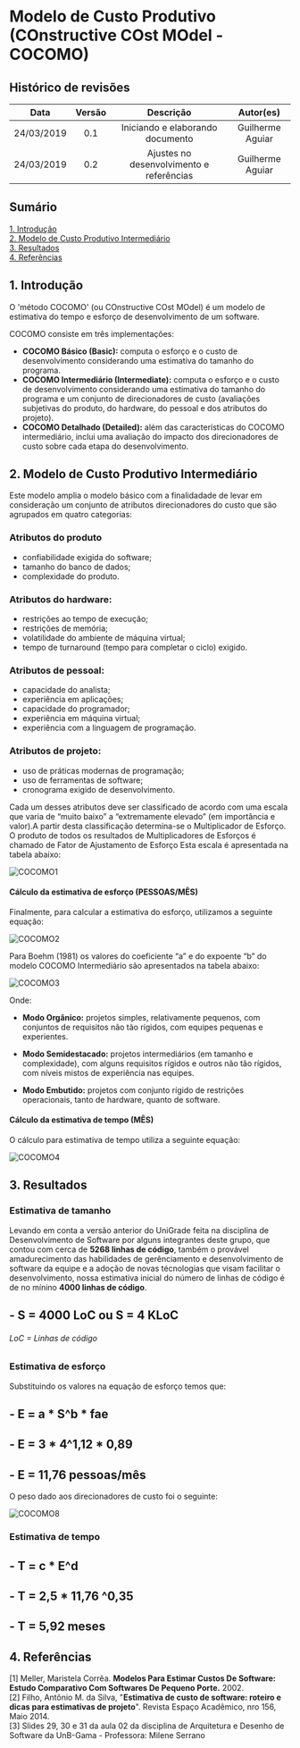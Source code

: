 # Modelo de Custo Produtivo (COnstructive COst MOdel - COCOMO)

## Histórico de revisões
|   Data   |  Versão  |        Descrição       |          Autor(es)          |
|:--------:|:--------:|:----------------------:|:---------------------------:|
|24/03/2019|   0.1    | Iniciando e elaborando documento     |   Guilherme Aguiar  |
|24/03/2019|   0.2    | Ajustes no desenvolvimento e referências       |   Guilherme Aguiar  |


## Sumário
[1. Introdução](#1-introducao) <br>
[2. Modelo de Custo Produtivo Intermediário](#2-modelo-de-custo-produtivo-intermediario) <br>
[3. Resultados](#3-resultados) <br>
[4. Referências](#4-referencias)

## 1. Introdução
O 'método COCOMO' (ou COnstructive COst MOdel) é um modelo de estimativa do tempo e esforço de desenvolvimento de um software.

COCOMO consiste em três implementações: 

- **COCOMO Básico (Basic):** computa o esforço e o custo de desenvolvimento considerando
uma estimativa do tamanho do programa.
- **COCOMO Intermediário (Intermediate):** computa o esforço e o custo de
desenvolvimento considerando uma estimativa do tamanho do programa e um conjunto de
direcionadores de custo (avaliações subjetivas do produto, do hardware, do pessoal e dos
atributos do projeto).
- **COCOMO Detalhado (Detailed):** além das características do COCOMO intermediário,
inclui uma avaliação do impacto dos direcionadores de custo sobre cada etapa do
desenvolvimento.

## 2. Modelo de Custo Produtivo Intermediário

Este modelo amplia o modelo básico com a finalidadade de levar em consideração um
conjunto de atributos direcionadores do custo que são agrupados em quatro categorias:

### **Atributos do produto**
- confiabilidade exigida do software;
- tamanho do banco de dados;
- complexidade do produto.
### **Atributos do hardware:**
- restrições ao tempo de execução;
- restrições de memória;
- volatilidade do ambiente de máquina virtual;
- tempo de turnaround (tempo para completar o ciclo) exigido.
### **Atributos de pessoal:**
- capacidade do analista;
- experiência em aplicações;
- capacidade do programador;
- experiência em máquina virtual;
- experiência com a linguagem de programação.
### **Atributos de projeto:**
- uso de práticas modernas de programação;
- uso de ferramentas de software;
- cronograma exigido de desenvolvimento.

Cada um desses atributos deve ser classificado de acordo com uma escala que varia de “muito
baixo” a “extremamente elevado” (em importância e valor).A partir desta classificação determina-se o Multiplicador de Esforço. O produto de todos os resultados de Multiplicadores
de Esforços é chamado de Fator de Ajustamento de Esforço Esta escala é apresentada na
tabela abaixo: 

![COCOMO1](img/GuilhermeAguiarCOCOMO1.png)

#### Cálculo da estimativa de esforço (PESSOAS/MÊS)

Finalmente, para  calcular a estimativa do esforço, utilizamos a seguinte equação:

![COCOMO2](img/GuilhermeAguiarCOCOMO2.png)

Para Boehm (1981) os valores do coeficiente “a” e do expoente “b” do modelo COCOMO
Intermediário são apresentados na tabela abaixo:

![COCOMO3](img/GuilhermeAguiarCOCOMO5.png)

Onde: 

- **Modo Orgânico:** projetos simples, relativamente pequenos, com conjuntos de requisitos
não tão rígidos, com equipes pequenas e experientes.

- **Modo Semidestacado:** projetos intermediários (em tamanho e complexidade), com alguns
requisitos rígidos e outros não tão rígidos, com níveis mistos de experiência nas equipes.

- **Modo Embutido:** projetos com conjunto rígido de restrições operacionais, tanto de
hardware, quanto de software.

#### Cálculo da estimativa de tempo (MÊS)

O cálculo para estimativa de tempo utiliza a seguinte equação:

![COCOMO4](img/GuilhermeAguiarCOCOMO4.png)

## 3. Resultados
### Estimativa de tamanho

Levando em conta a versão anterior do UniGrade feita na disciplina de Desenvolvimento de Software por alguns integrantes deste grupo, que contou com cerca de **5268 linhas de código**, também o provável amadurecimento das habilidades de gerênciamento e desenvolvimento de software da equipe e a adoção de novas técnologias que visam facilitar o desenvolvimento, nossa estimativa inicial do número de linhas de código é de no mínino **4000 linhas de código**. 

## - S = 4000 LoC ou S = 4 KLoC
###### LoC = Linhas de código


### Estimativa de esforço

Substituindo os valores na equação de esforço temos que:

## - E = a * S^b * fae
## - E = 3 * 4^1,12 * 0,89
## - E = 11,76 pessoas/mês

O peso dado aos direcionadores de custo foi o seguinte:

![COCOMO8](img/GuilhermeAguiarCOCOMO8.png)



### Estimativa de tempo

## - T = c * E^d
## - T = 2,5 * 11,76 ^0,35
## - T = 5,92 meses 


## 4. Referências

[1] Meller, Maristela Corrêa. **Modelos Para Estimar Custos De Software: Estudo Comparativo Com Softwares De Pequeno Porte.** 2002.  <br>
[2] Filho, Antônio M. da Silva, "**Estimativa de custo de software: roteiro e dicas para estimativas de projeto**". Revista Espaço Acadêmico, nro 156, Maio 2014.<br>
[3] Slides 29, 30 e 31 da aula 02 da disciplina de Arquitetura e Desenho de Software da UnB-Gama - Professora: Milene Serrano <br>



